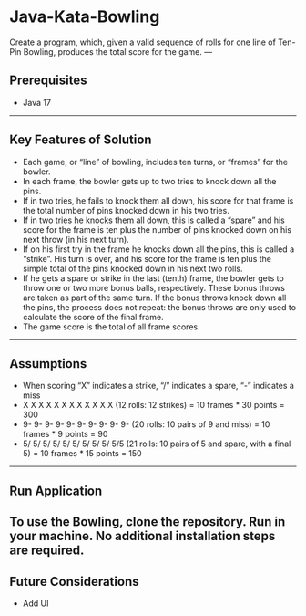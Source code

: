 # Java-Kata-Bowling

Create a program, which, given a valid sequence of rolls for one line of Ten-Pin Bowling, produces the total score for the game.
—

## Prerequisites

+ Java 17

---

## Key Features of Solution

+ Each game, or “line” of bowling, includes ten turns, or “frames” for the bowler.
+ In each frame, the bowler gets up to two tries to knock down all the pins.
+ If in two tries, he fails to knock them all down, his score for that frame is the total number of pins knocked down in his two tries.
+ If in two tries he knocks them all down, this is called a “spare” and his score for the frame is ten plus the number of pins knocked down on his next throw (in his next turn).
+ If on his first try in the frame he knocks down all the pins, this is called a “strike”. His turn is over, and his score for the frame is ten plus the simple total of the pins knocked down in his next two rolls.
+ If he gets a spare or strike in the last (tenth) frame, the bowler gets to throw one or two more bonus balls, respectively. These bonus throws are taken as part of the same turn. If the bonus throws knock down all the pins, the process does not repeat: the bonus throws are only used to calculate the score of the final frame.
+ The game score is the total of all frame scores.
---

## Assumptions
+ When scoring “X” indicates a strike, “/” indicates a spare, “-” indicates a miss
+ X X X X X X X X X X X X (12 rolls: 12 strikes) = 10 frames * 30 points = 300
+ 9- 9- 9- 9- 9- 9- 9- 9- 9- 9- (20 rolls: 10 pairs of 9 and miss) = 10 frames * 9 points = 90
+ 5/ 5/ 5/ 5/ 5/ 5/ 5/ 5/ 5/ 5/5 (21 rolls: 10 pairs of 5 and spare, with a final 5) = 10 frames * 15 points = 150

---

## Run Application

To use the Bowling, clone the repository. Run in your machine. No additional installation steps are required.
---

## Future Considerations

+ Add UI

